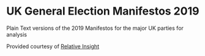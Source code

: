 # UK General Election Manifestos 2019

Plain Text versions of the 2019 Manifestos for the major UK parties for analysis

Provided courtesy of [Relative Insight](https://relativeinsight.com/)
